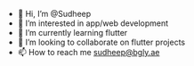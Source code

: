 - 👋 Hi, I’m @Sudheep
- 👀 I’m interested in app/web development
- 🌱 I’m currently learning flutter
- 💞️ I’m looking to collaborate on flutter projects
- 📫 How to reach me sudheep@bgly.ae

<!---
SudheepBfly/SudheepBfly is a ✨ special ✨ repository because its `README.md` (this file) appears on your GitHub profile.
You can click the Preview link to take a look at your changes.
--->
